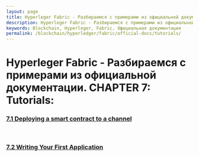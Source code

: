 ```yaml
---
layout: page
title: Hyperleger Fabric - Разбираемся с примерами из официальной документации
description: Hyperleger Fabric - Разбираемся с примерами из официальной документации
keywords: Blockchain, Hyperleger, Fabric, Официальная документация
permalink: /blockchain/hyperledger/fabric/official-docs/tutorials/
---
```


# Hyperleger Fabric - Разбираемся с примерами из официальной документации. CHAPTER 7: Tutorials:

### [7.1 Deploying a smart contract to a channel](/blockchain/hyperledger/fabric/official-docs/tutorials/deploying-a-smart-contract-to-a-channel/)

<br/>

### [7.2 Writing Your First Application](/blockchain/hyperledger/fabric/official-docs/tutorials/writing-your-first-application/)
